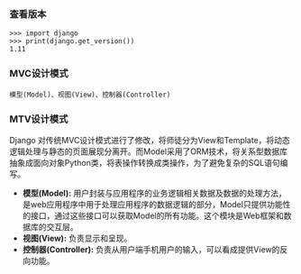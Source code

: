 ### 查看版本
    >>> import django
    >>> print(django.get_version())
    1.11

### MVC设计模式
    模型(Model)、视图(View)、控制器(Controller)

### MTV设计模式
Django 对传统MVC设计模式进行了修改，将师徒分为View和Template，将动态逻辑处理与静态的页面展现分离开。而Model采用了ORM技术，将关系型数据库抽象成面向对象Python类，将表操作转换成类操作，为了避免复杂的SQL语句编写。
+ **模型(Model):** 用户封装与应用程序的业务逻辑相关数据及数据的处理方法，是web应用程序中用于处理应用程序的数据逻辑的部分，Model只提供功能性的接口，通过这些接口可以获取Model的所有功能。这个模块是Web框架和数据库的交互层。
+ **视图(View):** 负责显示和呈现。
+ **控制器(Controller):** 负责从用户端手机用户的输入，可以看成提供View的反向功能。
